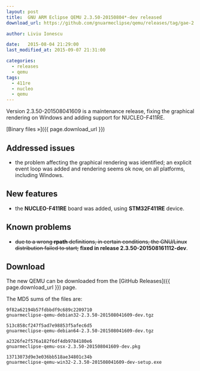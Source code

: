 ```yaml
---
layout: post
title:  GNU ARM Eclipse QEMU 2.3.50-20150804*-dev released
download_url: https://github.com/gnuarmeclipse/qemu/releases/tag/gae-2.3.50-20150804

author: Liviu Ionescu

date:   2015-08-04 21:29:00
last_modified_at: 2015-09-07 21:31:00

categories:
  - releases
  - qemu
tags:
  - 411re
  - nucleo
  - qemu
---
```


Version 2.3.50-201508041609 is a maintenance release, fixing the graphical rendering on Windows and adding support for NUCLEO-F411RE.

[Binary files »]({{ page.download_url }})

## Addressed issues

* the problem affecting the graphical rendering was identified; an explicit event loop was added and rendering seems ok now, on all platforms, including Windows.

## New features

* the **NUCLEO-F411RE** board was added, using **STM32F411RE** device.

## Known problems

* <del>due to a wrong **rpath** definitions, in certain conditions, the GNU/Linux distribution failed to start;</del> **fixed in release 2.3.50-201508161112-dev**.

## Download
The new QEMU can be downloaded from the [GitHub Releases]({{ page.download_url }}) page.

The MD5 sums of the files are:


	9f82a62194b57fdbbdf9c689c2209710  
	gnuarmeclipse-qemu-debian32-2.3.50-201508041609-dev.tgz
	
	513c858cf247f5ad7e98853f5afec6d5  
	gnuarmeclipse-qemu-debian64-2.3.50-201508041609-dev.tgz
	
	a2326fe2f576a182f6df4db9784180e6 
	gnuarmeclipse-qemu-osx-2.3.50-201508041609-dev.pkg
	
	13713073d9e3e036bb518ae34801c34b  
	gnuarmeclipse-qemu-win32-2.3.50-201508041609-dev-setup.exe
